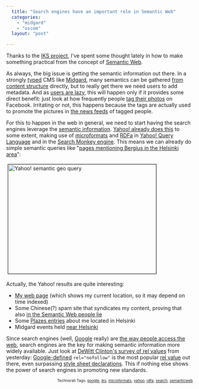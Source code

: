 ```yaml
---
  title: "Search engines have an important role in Semantic Web"
  categories: 
    - "midgard"
    - "oscom"
  layout: "post"

---
```

<p>
Thanks to the <a href="http://bergie.iki.fi/blog/starting_the_interactive_knowledge_project/">IKS project</a>, I've spent some thought lately in how to make something practical from the concept of <a href="http://www.w3.org/DesignIssues/Semantic.html">Semantic Web</a>.
</p><p>
As always, the big issue is getting the semantic information out there. In a strongly <a href="http://www.midgard-project.org/documentation/mgdschema/">typed</a> CMS like <a href="http://www.midgard-project.org/">Midgard</a>, many semantics can be gathered <a href="http://www.midgard-project.org/documentation/microformat-usage-in-midcom/">from content structure</a> directly, but to really get there we need users to add metadata. And as <a href="http://www.well.com/~doctorow/metacrap.htm#2.2">users are lazy</a>, this will happen only if it provides some direct benefit: just look at how frequently people <a href="http://www.ehow.com/how_2031208_tag-friends-facebook.html">tag their photos</a> on Facebook. Irritating or not, this happens because the tags are actually used to promote the pictures in <a href="http://www.techcrunch.com/2006/09/05/new-facebook-redesign-more-than-just-aesthetics/">the news feeds</a> of tagged people.
</p><p>
For this to happen in the web in general, we need to start having the search engines leverage the <a href="http://en.wikipedia.org/wiki/RDFa">semantic information</a>. <a href="http://bergie.iki.fi/blog/semantic_web_is_here-yahoo-and_microformats/">Yahoo! already does this</a> to some extent, making use of <a href="http://microformats.org/">microformats</a> and <a href="http://www.w3.org/TR/xhtml-rdfa-primer/">RDFa</a> in <a href="http://developer.yahoo.net/blog/archives/2009/01/yql_with_microformats.html">Yahoo! Query Language</a> and in the <a href="http://developer.yahoo.net/blog/archives/2008/12/monkey_finds_microformats_and_rdf.html">Search Monkey engine</a>. This means we can already do simple semantic queries like "<a href="http://search.yahoo.com/search;_ylt=A0geu5FiYppJyx0AXotXNyoA?p=bergius+searchmonkeyid%3Acom.yahoo.page.uf.geo+helsinki&amp;y=Search&amp;fr=">pages mentioning Bergius in the Helsinki area</a>":
</p><p>
<a href="https://s3.eu-central-1.amazonaws.com/bergie-iki-fi/yahoo-semantic-geo-query.png"><img src="https://s3.eu-central-1.amazonaws.com/bergie-iki-fi/yahoo-semantic-geo-query-tm.jpg" height="295" width="400" border="1" hspace="4" vspace="4" alt="Yahoo! semantic geo query" title="Yahoo! semantic geo query" /></a>
</p><p>
Actually, the Yahoo! results are quite interesting:
</p><ul><li><a href="http://bergie.iki.fi/">My web page</a> (which shows my current location, so it may depend on time indexed)</li>
<li>Some Chinese(?) spam site that syndicates my content, proving that also <a href="http://www.well.com/~doctorow/metacrap.htm#2.1">in the Semantic Web people lie</a></li>
<li>Some <a href="http://plazes.com/users/7006">Plazes entries</a> about me located in Helsinki</li>
<li>Midgard events held <a href="http://www.midgard-project.org/community/events/midgard_gathering_2008/">near Helsinki</a></li>
</ul><p>
Since search engines (well, <a href="http://www.google.com/">Google</a> really) are <a href="http://www.cabel.name/2008/03/japan-urls-are-totally-out.html">the way people access the web</a>, search engines are the key for making semantic information more widely available. Just look at <a href="http://blog.unto.net/web/a-survey-of-rel-values-on-the-web/">DeWitt Clinton's survey of rel values</a> from yesterday: <a href="http://googleblog.blogspot.com/2005/01/preventing-comment-spam.html">Google-defined</a> <code>rel="nofollow"</code> is the most popular <a href="http://www.whatwg.org/specs/web-apps/current-work/#linkTypes">rel value</a> out there, even surpassing <a href="http://www.w3.org/TR/REC-html40/present/styles.html#h-14.3">style sheet declarations</a>. This if nothing else shows the power of search engines in promoting new standards.
</p>
<p style="text-align:right;font-size:10px;">Technorati Tags: <a href="http://www.technorati.com/tag/google" rel="tag">google</a>, <a href="http://www.technorati.com/tag/iks" rel="tag">iks</a>, <a href="http://www.technorati.com/tag/microformats" rel="tag">microformats</a>, <a href="http://www.technorati.com/tag/yahoo" rel="tag">yahoo</a>, <a href="http://www.technorati.com/tag/rdfa" rel="tag">rdfa</a>, <a href="http://www.technorati.com/tag/search" rel="tag">search</a>, <a href="http://www.technorati.com/tag/semanticweb" rel="tag">semanticweb</a></p>
